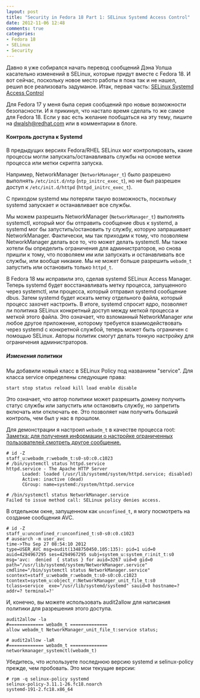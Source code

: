 ```yaml
---
layout: post
title: "Security in Fedora 18 Part 1: SELinux Systemd Access Control"
date: 2012-11-06 12:48
comments: true
categories: 
- Fedora 18
- SELinux
- Security
---
```

Давно я уже собирался начать перевод сообщений Дэна Уолша касательно изменений в SELinux, которые придут вместе с Fedora 18. И вот сейчас, поскольку новое место работы я пока так и не нашел, решил все реализовать задуманое. Итак, первая часть: [SELinux Systemd Access Control][2]

<!--more-->

Для Fedora 17 у меня была серия сообщений про новые возможности безопасности. И я прикинул, что настало время сделать то же самое для Fedora 18.
Если у вас есть желание пообщаться на эту тему, пишите на dwalsh@redhat.com или в комментарии в блоге.

#### Контроль доступа к Systemd
В предыдущих версиях Fedora/RHEL SELinux мог контролировать, какие процессы могли запускать/останавливать службы на основе метки процесса или метки скрипта запуска.

Например, NetworkManager (`NetworkManager_t`) было разрешено выполнять `/etc/init.d/ntp` (`ntp_initrc_exec_t`), но не был разрешен доступ к `/etc/init.d/httpd` (`httpd_initrc_exec_t`).

С приходом systemd мы потеряли такую возможность, поскольку systemd запускает и останавливает все службы.

Мы можем разрешить NetworkManager (`NetworkManager_t`) выполнять systemctl, который мог бы отправить сообщение dbus к systemd, а systemd мог бы запустить/остановить ту службу, которую запрашивает NetworkManager. Фактически, мы так приходим к тому, что позволяем NetworkManager делать все то, что может делать systemctl. Мы также хотели бы определить ограничения для администраторов, но снова пришли к тому, что позволяем им или запускать и останавливать все службы, или вообще никакие. Мы не может больше разрешить `webadm_t` запустить или остановить только `httpd_t`.

В Fedora 18 мы исправили это, сделав systemd SELinux Access Manager. Теперь systemd будет восстанавливать метку процесса, запущенного через systemctl, или процесса, который отправил systemd сообщение dbus. Затем systemd будет искать метку отдельного файла, который процесс захочет настроить. В итоге, systemd спросит ядро, позволяет ли политика SELinux конкретный доступ между меткой процесса и меткой этого файла. Это означает, что взломанный NetworkManager или любое другое приложение, которому требуется взаимодействовать через systemd с конкретной службой, теперь может быть ограничен с помощью SELinux. Авторы политик смогут делать тонкую настройку для ограничения администраторов.

##### Изменения политики
Мы добавили новый класс в SELinux Policy под названием "service". Для класса service определены следующие права:

	start stop status reload kill load enable disable  

Это означает, что автор политики может разрешить домену получить статус службы или запустить или остановить службу, но запретить включать или отключать ее. Это позволяет нам получить больший контроль, чем был у нас в прошлом.

Для демонстрации я настроил `webadm_t` в качестве процесса root:
[Заметка: для получения информации о настройке ограниченных пользователей смотреть другое сообщение.][1]

	# id -Z
	staff_u:webadm_r:webadm_t:s0-s0:c0.c1023
	# /bin/systemctl status httpd.service
	httpd.service - The Apache HTTP Server
	      Loaded: loaded (/usr/lib/systemd/system/httpd.service; disabled)
	      Active: inactive (dead)
	      CGroup: name=systemd:/system/httpd.service

	# /bin/systemctl status NetworkManager.service
	Failed to issue method call: SELinux policy denies access.

В отдельном окне, запущенном как `unconfined_t`, я могу посмотреть на создание сообщения AVC.

	# id -Z
	staff_u:unconfined_r:unconfined_t:s0-s0:c0.c1023
	# ausearch -m user_avc
	time->Thu Sep 27 08:54:10 2012
	type=USER_AVC msg=audit(1348750450.105:135): pid=1 uid=0 auid=4294967295 ses=4294967295 subj=system_u:system_r:init_t:s0 msg='avc:  denied  { status } for auid=3267 uid=0 gid=0 path="/usr/lib/systemd/system/NetworkManager.service" cmdline="/bin/systemctl status NetworkManager.service" scontext=staff_u:webadm_r:webadm_t:s0-s0:c0.c1023 tcontext=system_u:object_r:NetworkManager_unit_file_t:s0 tclass=service  exe="/usr/lib/systemd/systemd" sauid=0 hostname=? addr=? terminal=?'

И, конечно, вы можете использовать audit2allow для написания политики для разрешения этого доступа.

	audit2allow -la
	#============= webadm_t ==============
	allow webadm_t NetworkManager_unit_file_t:service status;

	# audit2allow -laR
	#============= webadm_t ==============
	networkmanager_systemctl(webadm_t)

Убедитесь, что используете последнюю версию systemd и selinux-policy прежде, чем пробовать. Это мои текущие версии:

	# rpm -q selinux-policy systemd
	selinux-policy-3.11.1-26.fc18.noarch
	systemd-191-2.fc18.x86_64


[1]: http://danwalsh.livejournal.com/18578.html
[2]: http://danwalsh.livejournal.com/57377.html

